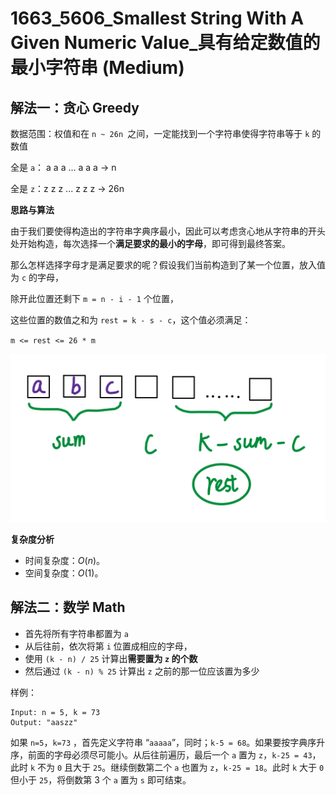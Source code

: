 # 1663_5606_Smallest String With A Given Numeric Value_具有给定数值的最小字符串 (Medium)



## 解法一：贪心 Greedy

数据范围：权值和在 `n ~ 26n `之间，一定能找到一个字符串使得字符串等于 `k` 的数值

全是 `a`： a a a ... a a a → n

全是 `z`：z z z ... z z z  →  26n



**思路与算法**

由于我们要使得构造出的字符串字典序最小，因此可以考虑贪心地从字符串的开头处开始构造，每次选择一个**满足要求的最小的字母**，即可得到最终答案。

那么怎样选择字母才是满足要求的呢？假设我们当前构造到了某一个位置，放入值为 `c` 的字母，

除开此位置还剩下 `m = n - i - 1` 个位置，

这些位置的数值之和为 `rest = k - s - c`，这个值必须满足：

`m <= rest <= 26 * m` 

![solve](https://raw.githubusercontent.com/KimmiGYH/LeetCode_Notes_Public/master/Section05_Solutions/1663_5606_Smallest%20String%20With%20A%20Given%20Numeric%20Value_%E5%85%B7%E6%9C%89%E7%BB%99%E5%AE%9A%E6%95%B0%E5%80%BC%E7%9A%84%E6%9C%80%E5%B0%8F%E5%AD%97%E7%AC%A6%E4%B8%B2/solve.png)



**复杂度分析**

- 时间复杂度：$O(n)$。
- 空间复杂度：$O(1)$。



## 解法二：数学 Math



- 首先将所有字符串都置为 `a`
- 从后往前，依次将第 `i` 位置成相应的字母，
- 使用 `(k - n) / 25` 计算出**需要置为 `z` 的个数**
- 然后通过 `(k - n) % 25` 计算出 `z` 之前的那一位应该置为多少



样例：

```
Input: n = 5, k = 73
Output: "aaszz"
```

如果 `n=5`，`k=73` ，首先定义字符串 “`aaaaa`”，同时；`k-5 = 68`。如果要按字典序升序，前面的字母必须尽可能小。从后往前遍历，最后一个 `a` 置为 `z`，`k-25 = 43`，此时 `k` 不为 `0` 且大于 `25`。继续倒数第二个 `a` 也置为 `z`，`k-25 = 18`。此时 `k` 大于 `0` 但小于 `25`，将倒数第 3 个 `a` 置为 `s` 即可结束。